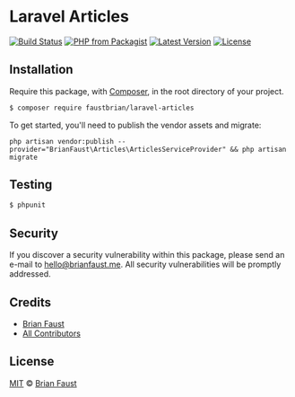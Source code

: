 # Laravel Articles

[![Build Status](https://img.shields.io/travis/faustbrian/Laravel-Articles/master.svg?style=flat-square)](https://travis-ci.org/faustbrian/Laravel-Articles)
[![PHP from Packagist](https://img.shields.io/packagist/php-v/faustbrian/laravel-articles.svg?style=flat-square)]()
[![Latest Version](https://img.shields.io/github/release/faustbrian/Laravel-Articles.svg?style=flat-square)](https://github.com/faustbrian/Laravel-Articles/releases)
[![License](https://img.shields.io/packagist/l/faustbrian/Laravel-Articles.svg?style=flat-square)](https://packagist.org/packages/faustbrian/Laravel-Articles)

## Installation

Require this package, with [Composer](https://getcomposer.org/), in the root directory of your project.

``` bash
$ composer require faustbrian/laravel-articles
```

To get started, you'll need to publish the vendor assets and migrate:

```
php artisan vendor:publish --provider="BrianFaust\Articles\ArticlesServiceProvider" && php artisan migrate
```

## Testing

``` bash
$ phpunit
```

## Security

If you discover a security vulnerability within this package, please send an e-mail to hello@brianfaust.me. All security vulnerabilities will be promptly addressed.

## Credits

- [Brian Faust](https://github.com/faustbrian)
- [All Contributors](../../contributors)

## License

[MIT](LICENSE) © [Brian Faust](https://brianfaust.me)
